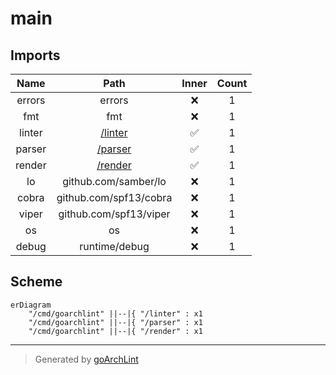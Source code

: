 # main

## Imports

|  Name  |          Path           | Inner | Count |
|:------:|:-----------------------:|:-----:|:-----:|
| errors |         errors          |  ❌   |   1   |
|  fmt   |           fmt           |  ❌   |   1   |
| linter | [/linter](../linter.md) |  ✅   |   1   |
| parser | [/parser](../parser.md) |  ✅   |   1   |
| render | [/render](../render.md) |  ✅   |   1   |
|   lo   |  github.com/samber/lo   |  ❌   |   1   |
| cobra  | github.com/spf13/cobra  |  ❌   |   1   |
| viper  | github.com/spf13/viper  |  ❌   |   1   |
|   os   |           os            |  ❌   |   1   |
| debug  |      runtime/debug      |  ❌   |   1   |

## Scheme

```mermaid
erDiagram
    "/cmd/goarchlint" ||--|{ "/linter" : x1
    "/cmd/goarchlint" ||--|{ "/parser" : x1
    "/cmd/goarchlint" ||--|{ "/render" : x1
```

---

> Generated by [goArchLint](https://github.com/gbh007/goarchlint)
